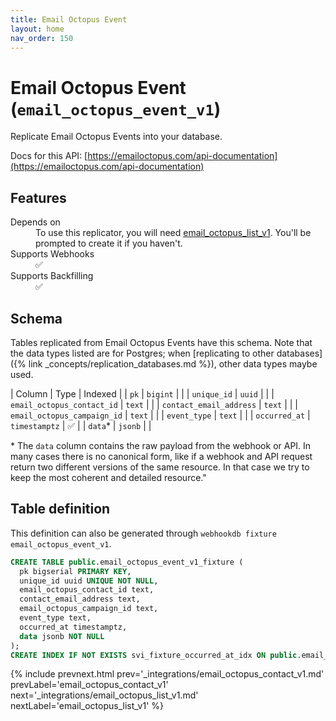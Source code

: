 ```yaml
---
title: Email Octopus Event
layout: home
nav_order: 150
---
```


# Email Octopus Event (`email_octopus_event_v1`)

Replicate Email Octopus Events into your database.

Docs for this API: [https://emailoctopus.com/api-documentation](https://emailoctopus.com/api-documentation)

## Features

<dl>
<dt>Depends on</dt>
<dd>To use this replicator, you will need <a href="{% link _integrations/email_octopus_list_v1.md %}">email_octopus_list_v1</a>. You'll be prompted to create it if you haven't.</dd>

<dt>Supports Webhooks</dt>
<dd>✅</dd>
<dt>Supports Backfilling</dt>
<dd>✅</dd>

</dl>

## Schema

Tables replicated from Email Octopus Events have this schema.
Note that the data types listed are for Postgres;
when [replicating to other databases]({% link _concepts/replication_databases.md %}),
other data types maybe used.

| Column | Type | Indexed |
| `pk` | `bigint` |  |
| `unique_id` | `uuid` |  |
| `email_octopus_contact_id` | `text` |  |
| `contact_email_address` | `text` |  |
| `email_octopus_campaign_id` | `text` |  |
| `event_type` | `text` |  |
| `occurred_at` | `timestamptz` | ✅ |
| `data`* | `jsonb` |  |

<span class="fs-3">* The `data` column contains the raw payload from the webhook or API.
In many cases there is no canonical form, like if a webhook and API request return
two different versions of the same resource.
In that case we try to keep the most coherent and detailed resource."</span>

## Table definition

This definition can also be generated through `webhookdb fixture email_octopus_event_v1`.

```sql
CREATE TABLE public.email_octopus_event_v1_fixture (
  pk bigserial PRIMARY KEY,
  unique_id uuid UNIQUE NOT NULL,
  email_octopus_contact_id text,
  contact_email_address text,
  email_octopus_campaign_id text,
  event_type text,
  occurred_at timestamptz,
  data jsonb NOT NULL
);
CREATE INDEX IF NOT EXISTS svi_fixture_occurred_at_idx ON public.email_octopus_event_v1_fixture (occurred_at);
```

{% include prevnext.html prev='_integrations/email_octopus_contact_v1.md' prevLabel='email_octopus_contact_v1' next='_integrations/email_octopus_list_v1.md' nextLabel='email_octopus_list_v1' %}
